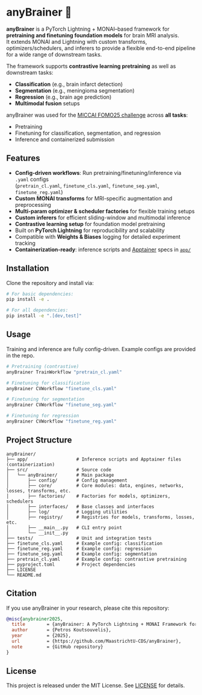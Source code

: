 # anyBrainer 🧠
**anyBrainer** is a PyTorch Lightning + MONAI–based framework for **pretraining and finetuning foundation models** for brain MRI analysis.  
It extends MONAI and Lightning with custom transforms, optimizers/schedulers, and inferers to provide a flexible end-to-end pipeline for a wide range of downstream tasks.

The framework supports **contrastive learning pretraining** as well as downstream tasks:
- **Classification** (e.g., brain infarct detection)
- **Segmentation** (e.g., meningioma segmentation)
- **Regression** (e.g., brain age prediction)
- **Multimodal fusion** setups

anyBrainer was used for the [MICCAI FOMO25 challenge](https://fomo25.github.io./) across **all tasks**:
- Pretraining  
- Finetuning for classification, segmentation, and regression  
- Inference and containerized submission


## Features
- **Config-driven workflows**: Run pretraining/finetuning/inference via `.yaml` configs  
  (`pretrain_cl.yaml`, `finetune_cls.yaml`, `finetune_seg.yaml`, `finetune_reg.yaml`)  
- **Custom MONAI transforms** for MRI-specific augmentation and preprocessing  
- **Multi-param optimizer & scheduler factories** for flexible training setups  
- **Custom inferers** for efficient sliding-window and multimodal inference  
- **Contrastive learning setup** for foundation model pretraining  
- Built on **PyTorch Lightning** for reproducibility and scalability
- Compatible with **Weights & Biases** logging for detailed experiment tracking
- **Containerization-ready**: inference scripts and [Apptainer](https://apptainer.org/) specs in [`app/`](./app)  


## Installation

Clone the repository and install via:

```bash
# For basic dependencies:
pip install -e .

# For all dependencies:
pip install -e ".[dev,test]"
```


## Usage

Training and inference are fully config-driven. Example configs are provided in the repo.

```bash
# Pretraining (contrastive)
anyBrainer TrainWorkflow "pretrain_cl.yaml"

# Finetuning for classification
anyBrainer CVWorkflow "finetune_cls.yaml"

# Finetuning for segmentation
anyBrainer CVWorkflow "finetune_seg.yaml"

# Finetuning for regression
anyBrainer CVWorkflow "finetune_reg.yaml"
```


## Project Structure

```text
anyBrainer/
├── app/                  # Inference scripts and Apptainer files (containerization)
├── src/                  # Source code
│   └── anyBrainer/       # Main package
│       ├── config/       # Config management
│       ├── core/         # Core modules: data, engines, networks, losses, transforms, etc.
│       ├── factories/    # Factories for models, optimizers, schedulers
│       ├── interfaces/   # Base classes and interfaces
│       ├── log/          # Logging utilities
│       ├── registry/     # Registries for models, transforms, losses, etc.
│       ├── __main__.py   # CLI entry point
│       └── __init__.py
├── tests/                # Unit and integration tests
├── finetune_cls.yaml     # Example config: classification
├── finetune_reg.yaml     # Example config: regression
├── finetune_seg.yaml     # Example config: segmentation
├── pretrain_cl.yaml      # Example config: contrastive pretraining
├── pyproject.toml        # Project dependencies
├── LICENSE
└── README.md
```

## Citation

If you use anyBrainer in your research, please cite this repository:

```bibtex
@misc{anybrainer2025,
  title        = {anyBrainer: A PyTorch Lightning + MONAI Framework for Brain MRI Pretraining and Finetuning},
  author       = {Petros Koutsouvelis},
  year         = {2025},
  url          = {https://github.com/MaastrichtU-CDS/anyBrainer},
  note         = {GitHub repository}
}
```



## License

This project is released under the MIT License. See [LICENSE](./LICENSE) for details.
